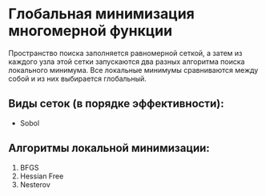 # Глобальная минимизация многомерной функции

Пространство поиска заполняется равномерной сеткой, а затем из каждого узла этой сетки запускаются два разных алгоритма поиска локального минимума. Все локальные минимумы сравниваются между собой и из них выбирается глобальный.

## Виды сеток (в порядке эффективности):
* Sobol

## Алгоритмы локальной минимизации:
1. BFGS
2. Hessian Free
3. Nesterov
